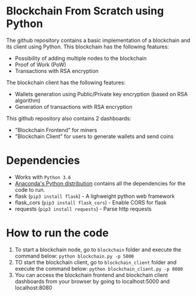 # Blockchain From Scratch using Python

The github repository contains a basic implementation of a blockchain and its client using Python. This blockchain has the following features:

- Possibility of adding multiple nodes to the blockchain
- Proof of Work (PoW)
- Transactions with RSA encryption

The blockchain client has the following features:

- Wallets generation using Public/Private key encryption (based on RSA algorithm)
- Generation of transactions with RSA encryption 

This github repository also contains 2 dashboards: 

- "Blockchain Frontend" for miners 
- "Blockchain Client" for users to generate wallets and send coins 


# Dependencies

- Works with ```Python 3.6``` 
- [Anaconda's Python distribution](https://www.continuum.io/downloads) contains all the dependencies for the code to run.
- flask (```pip3 install flask```) - A lighweight python web framework
- flask_cors (```pip3 install flask_cors```) - Enable CORS for flask
- requests (```pip3 install requests```) - Parse http requests

# How to run the code

1. To start a blockchain node, go to ```blockchain``` folder and execute the command below:
```python blockchain.py -p 5000```
2. TO start the blockchain client, go to ```blockchain_client``` folder and execute the command below:
```python blockchain_client.py -p 8080```
3. You can access the blockchain frontend and blockchain client dashboards from your browser by going to localhost:5000 and localhost:8080
